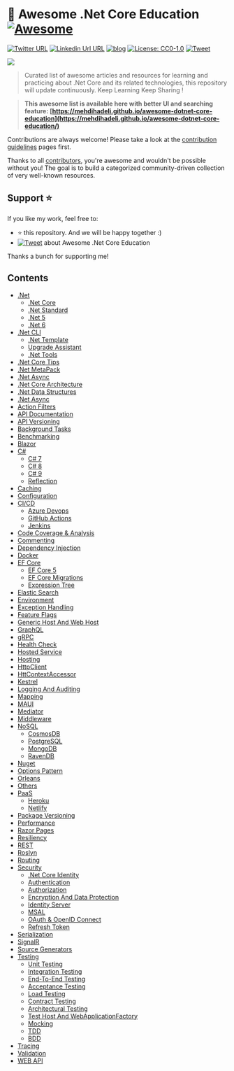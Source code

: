 # 🎨 Awesome .Net Core Education [![Awesome](https://awesome.re/badge-flat2.svg)](https://awesome.re)
[![Twitter URL](https://img.shields.io/badge/-@mehdi_hadeli-%231DA1F2?style=flat-square&logo=twitter&logoColor=ffffff)](https://twitter.com/mehdi_hadeli)
[![Linkedin Url URL](https://img.shields.io/badge/-mehdihadeli-blue?style=flat-square&logo=linkedin&logoColor=ffffff)](https://www.linkedin.com/in/mehdihadeli/)
[![blog](https://img.shields.io/badge/blog-dotnetuniversity.com-brightgreen?style=flat-square)](https://dotnetuniversity.com/)
[![License: CC0-1.0](https://img.shields.io/badge/License-CC0%201.0-brightgreen.svg?style=flat-square)](http://creativecommons.org/publicdomain/zero/1.0/)
[![Tweet](https://img.shields.io/twitter/url/http/shields.io.svg?style=social)][tweet] 


![](https://github.com/mehdihadeli/awesome-dotnet-core-education/banner.jpg)

> Curated list of awesome articles and resources for learning and practicing about .Net Core and its related technologies, this repository will update continuously. Keep Learning Keep Sharing !

> **This awesome list is available here with better UI and searching feature: [https://mehdihadeli.github.io/awesome-dotnet-core-education](https://mehdihadeli.github.io/awesome-dotnet-core-education/)**


Contributions are always welcome! Please take a look at the [contribution guidelines](https://github.com/mehdihadeli/awesome-dotnet-core-education/blob/master/contributing.md) pages first.

Thanks to all [contributors](https://github.com/mehdihadeli/awesome-dotnet-core-education/graphs/contributors), you're awesome and wouldn't be possible without you! The goal is to build a categorized community-driven collection of very well-known resources.


## Support ⭐
If you like my work, feel free to:

- ⭐ this repository. And we will be happy together :)
- [![Tweet](https://img.shields.io/twitter/url/http/shields.io.svg?style=social)][tweet] about Awesome .Net Core Education


Thanks a bunch for supporting me!

[tweet]: https://twitter.com/intent/tweet?url=https://github.com/mehdihadeli/awesome-dotnet-core-education&text=A%20curated%20list%20of%20awesome%20articles%20and%20resources%20for%20learning%20and%20practicing%20about%20.Net%20Core%20and%20its%20related%20technologies&hashtags=dotnetcore,dotnet,csharp,netcore,aspnetcore


## Contents
- [.Net](docs/dotnet/dotnet.md)
  - [.Net Core](docs/dotnet/dotnet-core.md)
  - [.Net Standard](docs/dotnet/dotnet-standard.md)
  - [.Net 5](docs/dotnet/dotnet5.md)
  - [.Net 6](docs/dotnet/dotnet6.md)
- [.Net CLI](docs/dotnet-cli/dotnet-cli.md)
  - [.Net Template](docs/dotnet-cli/dotnet-template.md)
  - [Upgrade Assistant](docs/dotnet-cli/upgrade-assistant.md)
  - [.Net Tools](docs/dotnet-cli/dotnet-tools.md)
- [.Net Core Tips](docs/dotnet/dotnet-core-tips.md)
- [.Net MetaPack](docs/dotnet/metapack.md)
- [.Net Async](docs/dotnet/async/index.md)
- [.Net Core Architecture](docs/dotnet/dotnet-core-architecture.md)
- [.Net Data Structures](docs/dotnet/dotnet-data-structure.md)
- [.Net Async](docs/dotnet/async/index.md)
- [Action Filters](docs/action-filters.md)
- [API Documentation](docs/api-documentation.md)
- [API Versioning](docs/api-versioning.md)
- [Background Tasks](docs/background-tasks.md)
- [Benchmarking](docs/benchmarking.md)
- [Blazor](docs/blazor.md)
- [C#](docs/csharp/csharp.md)
  - [C# 7](docs/csharp/7.md)
  - [C# 8](docs/csharp/8.md)
  - [C# 9](docs/csharp/9.md)
  - [Reflection](docs/csharp/reflection.md)
- [Caching](docs/caching.md)
- [Configuration](docs/configuration.md)
- [CI/CD](docs/ci-cd/ci-cd.md)
  - [Azure Devops](docs/ci-cd/azure-devops.md)
  - [GitHub Actions](docs/ci-cd/gitHub-actions.md)
  - [Jenkins](docs/ci-cd/jenkins.md)
- [Code Coverage & Analysis](docs/code-coverage-analysis.md)
- [Commenting](docs/commenting.md)
- [Dependency Injection](docs/dependency-injection.md)
- [Docker](docs/docker.md)
- [EF Core](docs/ef-core/ef-core.md)
  - [EF Core 5](docs/ef-core/ef-core5.md)
  - [EF Core Migrations](docs/ef-core/ef-core-migration.md)
  - [Expression Tree](docs/ef-core/expression-tree.md)
- [Elastic Search](docs/elastic-search.md)
- [Environment](docs/environment.md)
- [Exception Handling](docs/exception-handling.md)
- [Feature Flags](docs/feature-flags.md)
- [Generic Host And Web Host](docs/generic-host.md)
- [GraphQL](docs/graphql.md)
- [gRPC](docs/grpc.md)
- [Health Check](docs/health-check.md)
- [Hosted Service](docs/hosted-service.md)
- [Hosting](docs/hosting.md)
- [HttpClient](docs/httpclient.md)
- [HttContextAccessor](docs/httpcontext-accessor.md)
- [Kestrel](docs/kestrel.md)
- [Logging And Auditing](docs/logging.md)
- [Mapping](docs/mapping.md)
- [MAUI](docs/maui.md)
- [Mediator](docs/mediator.md)
- [Middleware](docs/middleware.md)
- [NoSQL](docs/nosql/nosql.md)
  - [CosmosDB](docs/nosql/cosmosdb.md)
  - [PostgreSQL](docs/nosql/postgrsql.md)
  - [MongoDB](docs/nosql/mongodb.md)
  - [RavenDB](docs/nosql/ravendb.md)
- [Nuget](docs/nuget.md)
- [Options Pattern](docs/-pattern.md)
- [Orleans](orleans.md)
- [Others](docs/others.md)
- [PaaS](docs/paas/paas.md)
  - [Heroku](docs/paas/heroku.md)
  - [Netlify](docs/paas/netlify.md)
- [Package Versioning](docs/package-versioning.md)
- [Performance](docs/performance.md)
- [Razor Pages](docs/razor-pages.md)
- [Resiliency](docs/resiliency.md)
- [REST](docs/rest.md)
- [Roslyn](docs/roslyn.md)
- [Routing](docs/routing.md)
- [Security](docs/security/security.md)
  - [.Net Core Identity](docs/security/dotnet-identity.md)
  - [Authentication](docs/security/authentication.md)
  - [Authorization](docs/security/authorization.md)
  - [Encryption And Data Protection](docs/security/encryption.md)
  - [Identity Server](docs/security/identity-server.md)
  - [MSAL](docs/security/msal.md)
  - [OAuth & OpenID Connect](docs/security/oauth-opencid.md)
  - [Refresh Token](docs/security/refresh-token.md)
- [Serialization](docs/serialization.md)
- [SignalR](docs/signalr.md) 
- [Source Generators](docs/source-generators.md)
- [Testing](docs/testing/testing.md)
  - [Unit Testing](docs/testing/unit-testing.md)
  - [Integration Testing](docs/testing/integration-testing.md)
  - [End-To-End Testing](docs/testing/end-to-end-testing.md)
  - [Acceptance Testing](docs/testing/acceptance-testing.md)
  - [Load Testing](docs/testing/load-testing.md)
  - [Contract Testing](docs/testing/contract-testing.md)
  - [Architectural Testing](docs/testing/architectural-testing.md)
  - [Test Host And WebApplicationFactory](docs/testing/test-host.md)
  - [Mocking](docs/testing/mocking.md)
  - [TDD](docs/testing/tdd.md)
  - [BDD](docs/testing/bdd.md)
- [Tracing](docs/tracing.md)
- [Validation](docs/validation.md)
- [WEB API](docs/web-api.md)
